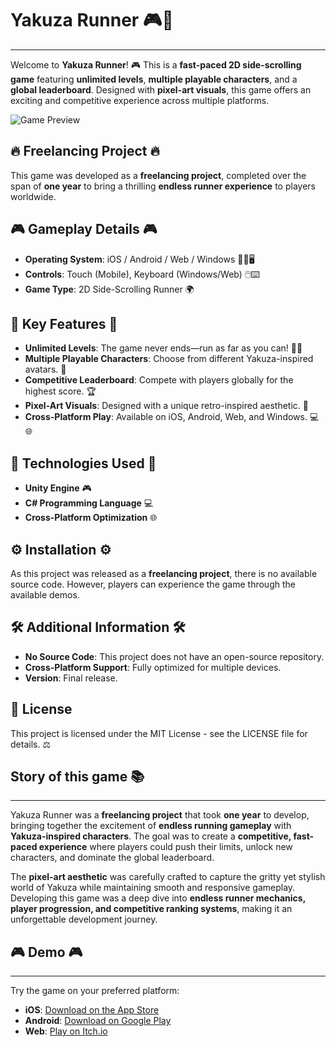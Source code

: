 # Yakuza Runner 🎮🌟
--------------------------
Welcome to **Yakuza Runner**! 🎮 This is a **fast-paced 2D side-scrolling game** featuring **unlimited levels**, **multiple playable characters**, and a **global leaderboard**. Designed with **pixel-art visuals**, this game offers an exciting and competitive experience across multiple platforms.

![Game Preview](https://github.com/user-attachments/assets/b680aeff-022d-413e-ac31-d50fc00c626b)

## 🔥 Freelancing Project 🔥
This game was developed as a **freelancing project**, completed over the span of **one year** to bring a thrilling **endless runner experience** to players worldwide.

## 🎮 Gameplay Details 🎮

- **Operating System**: iOS / Android / Web / Windows 📱🌐🖥️
- **Controls**: Touch (Mobile), Keyboard (Windows/Web) 🖱️⌨️
- **Game Type**: 2D Side-Scrolling Runner 🌍

## 🌟 Key Features 🌟

- **Unlimited Levels**: The game never ends—run as far as you can! 🏃‍♂️
- **Multiple Playable Characters**: Choose from different Yakuza-inspired avatars. 🦅
- **Competitive Leaderboard**: Compete with players globally for the highest score. 🏆
- **Pixel-Art Visuals**: Designed with a unique retro-inspired aesthetic. 🎨
- **Cross-Platform Play**: Available on iOS, Android, Web, and Windows. 💻🌐

## 🔧 Technologies Used 🔧

- **Unity Engine** 🎮
- **C# Programming Language** 💻
- **Cross-Platform Optimization** 🌐

## ⚙️ Installation ⚙️

As this project was released as a **freelancing project**, there is no available source code. However, players can experience the game through the available demos.

## 🛠️ Additional Information 🛠️

- **No Source Code**: This project does not have an open-source repository.
- **Cross-Platform Support**: Fully optimized for multiple devices.
- **Version**: Final release.

## 📜 License

This project is licensed under the MIT License - see the LICENSE file for details. ⚖️

## Story of this game 📚
--------------------------

Yakuza Runner was a **freelancing project** that took **one year** to develop, bringing together the excitement of **endless running gameplay** with **Yakuza-inspired characters**. The goal was to create a **competitive, fast-paced experience** where players could push their limits, unlock new characters, and dominate the global leaderboard. 

The **pixel-art aesthetic** was carefully crafted to capture the gritty yet stylish world of Yakuza while maintaining smooth and responsive gameplay. Developing this game was a deep dive into **endless runner mechanics, player progression, and competitive ranking systems**, making it an unforgettable development journey.

## 🎮 Demo 🎮
--------------------------

Try the game on your preferred platform:

- **iOS**: [Download on the App Store](https://apps.apple.com/app/yakuza-dash/id6443648252)
- **Android**: [Download on Google Play](https://play.google.com/store/apps/details?id=com.DefaultCompany.yakuza)
- **Web**: [Play on Itch.io](https://abo-7mood.itch.io/yakuzadash)

